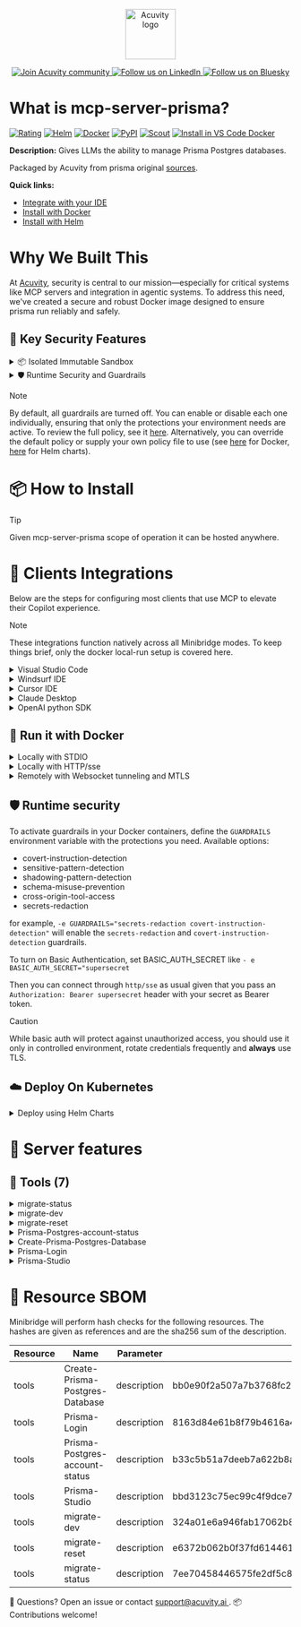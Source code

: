 <p align="center">
  <a href="https://acuvity.ai">
    <picture>
      <img src="https://mma.prnewswire.com/media/2544052/Acuvity__Logo.jpg" height="90" alt="Acuvity logo"/>
    </picture>
  </a>
</p>
<p align="center">
  <a href="https://discord.gg/BkU7fBkrNk">
    <img src="https://img.shields.io/badge/Acuvity-Join-7289DA?logo=discord&logoColor=fff" alt="Join Acuvity community" />
  </a>
<a href="https://www.linkedin.com/company/acuvity/">
    <img src="https://img.shields.io/badge/LinkedIn-Follow-7289DA" alt="Follow us on LinkedIn" />
  </a>
<a href="https://bsky.app/profile/acuvity.bsky.social">
    <img src="https://img.shields.io/badge/Bluesky-Follow-7289DA"?logo=bluesky&logoColor=fff" alt="Follow us on Bluesky" />
  </a>
</p>


# What is mcp-server-prisma?

[![Rating](https://img.shields.io/badge/B-3775A9?label=Rating)](https://docs.anthropic.com/en/docs/build-with-claude/tool-use/implement-tool-use#best-practices-for-tool-definitions)
[![Helm](https://img.shields.io/badge/1.0.0-3775A9?logo=helm&label=Charts&logoColor=fff)](https://hub.docker.com/r/acuvity/mcp-server-prisma/tags/)
[![Docker](https://img.shields.io/docker/image-size/acuvity/mcp-server-prisma/6.7.0?logo=docker&logoColor=fff&label=6.7.0)](https://hub.docker.com/r/acuvity/mcp-server-prisma)
[![PyPI](https://img.shields.io/badge/6.7.0-3775A9?logo=pypi&logoColor=fff&label=prisma)](https://github.com/prisma/prisma)
[![Scout](https://img.shields.io/badge/Active-3775A9?logo=docker&logoColor=fff&label=Scout)](https://hub.docker.com/r/acuvity/mcp-server-fetch/)
[![Install in VS Code Docker](https://img.shields.io/badge/VS_Code-One_click_install-0078d7?logo=githubcopilot)](https://insiders.vscode.dev/redirect/mcp/install?name=mcp-server-prisma&config=%7B%22args%22%3A%5B%22run%22%2C%22-i%22%2C%22--rm%22%2C%22--read-only%22%2C%22docker.io%2Facuvity%2Fmcp-server-prisma%3A6.7.0%22%5D%2C%22command%22%3A%22docker%22%7D)

**Description:** Gives LLMs the ability to manage Prisma Postgres databases.

Packaged by Acuvity from prisma original [sources](https://github.com/prisma/prisma).

**Quick links:**

- [Integrate with your IDE](https://github.com/acuvity/mcp-servers-registry/blob/main/mcp-server-prisma/docker/README.md#-clients-integrations)
- [Install with Docker](https://github.com/acuvity/mcp-servers-registry/tree/main/mcp-server-prisma/docker/README.md#-run-it-with-docker)
- [Install with Helm](https://github.com/acuvity/mcp-servers-registry/tree/main/mcp-server-prisma/charts/mcp-server-prisma/README.md#how-to-install)

# Why We Built This

At [Acuvity](https://acuvity.ai), security is central to our mission—especially for critical systems like MCP servers and integration in agentic systems.
To address this need, we've created a secure and robust Docker image designed to ensure prisma run reliably and safely.

## 🔐 Key Security Features

<details>
<summary>📦 Isolated Immutable Sandbox </summary>

- **Isolated Execution**: All tools run within secure, containerized sandboxes to enforce process isolation and prevent lateral movement.
- **Non-root by Default**: Enforces least-privilege principles, minimizing the impact of potential security breaches.
- **Read-only Filesystem**: Ensures runtime immutability, preventing unauthorized modification.
- **Version Pinning**: Guarantees consistency and reproducibility across deployments by locking tool and dependency versions.
- **CVE Scanning**: Continuously scans images for known vulnerabilities using [Docker Scout](https://docs.docker.com/scout/) to support proactive mitigation.
- **SBOM & Provenance**: Delivers full supply chain transparency by embedding metadata and traceable build information."
</details>

<details>
<summary>🛡️ Runtime Security and Guardrails</summary>

**Minibridge Integration**: [Minibridge](https://github.com/acuvity/minibridge) establishes secure Agent-to-MCP connectivity, supports Rego/HTTP-based policy enforcement 🕵️, and simplifies orchestration.

The [ARC](https://github.com/acuvity/mcp-servers-registry/tree/main) container includes a [built-in Rego policy](https://github.com/acuvity/mcp-servers-registry/tree/main/mcp-server-prisma/docker/policy.rego) that enables a set of runtime "guardrails"" to help enforce security, privacy, and correct usage of your services. Below is an overview of each guardrail provided.

### 🔒 Resource Integrity

**Mitigates MCP Rug Pull Attacks**

* **Goal:** Protect users from malicious tool description changes after initial approval, preventing post-installation manipulation or deception.
* **Mechanism:** Locks tool descriptions upon client approval and verifies their integrity before execution. Any modification to the description triggers a security violation, blocking unauthorized changes from server-side updates.

### 🛡️ Gardrails

### Covert Instruction Detection

Monitors incoming requests for hidden or obfuscated directives that could alter policy behavior.

* **Goal:** Stop attackers from slipping unnoticed commands or payloads into otherwise harmless data.
* **Mechanism:** Applies a library of regex patterns and binary‐encoding checks to the full request body. If any pattern matches a known covert channel (e.g., steganographic markers, hidden HTML tags, escape-sequence tricks), the request is rejected.

### Sensitive Pattern Detection

Block user-defined sensitive data patterns (credential paths, filesystem references).

* **Goal:** Block accidental or malicious inclusion of sensitive information that violates data-handling rules.
* **Mechanism:** Runs a curated set of regexes against all payloads and tool descriptions—matching patterns such as `.env` files, RSA key paths, directory traversal sequences.

### Shadowing Pattern Detection

Detects and blocks "shadowing" attacks, where a malicious MCP server sneaks hidden directives into its own tool descriptions to hijack or override the behavior of other, trusted tools.

* **Goal:** Stop a rogue server from poisoning the agent’s logic by embedding instructions that alter how a different server’s tools operate (e.g., forcing all emails to go to an attacker’s address even when the user calls a separate `send_email` tool).
* **Mechanism:** During policy load, each tool description is scanned for cross‐tool override patterns—such as `<IMPORTANT>` sections referencing other tool names, hidden side‐effects, or directives that apply to a different server’s API. Any description that attempts to shadow or extend instructions for a tool outside its own namespace triggers a policy violation and is rejected.

### Schema Misuse Prevention

Enforces strict adherence to MCP input schemas.

* **Goal:** Prevent malformed or unexpected fields from bypassing validations, causing runtime errors, or enabling injections.
* **Mechanism:** Compares each incoming JSON object against the declared schema (required properties, allowed keys, types). Any extra, missing, or mistyped field triggers an immediate policy violation.

### Cross-Origin Tool Access

Controls whether tools may invoke tools or services from external origins.

* **Goal:** Prevent untrusted or out-of-scope services from being called.
* **Mechanism:** Examines tool invocation requests and outgoing calls, verifying each target against an allowlist of approved domains or service names. Calls to any non-approved origin are blocked.

### Secrets Redaction

Automatically masks sensitive values so they never appear in logs or responses.

* **Goal:** Ensure that API keys, tokens, passwords, and other credentials cannot leak in plaintext.
* **Mechanism:** Scans every text output for known secret formats (e.g., AWS keys, GitHub PATs, JWTs). Matches are replaced with `[REDACTED]` before the response is sent or recorded.

## Basic Authentication via Shared Secret

Provides a lightweight auth layer using a single shared token.

* **Mechanism:** Expects clients to send an `Authorization` header with the predefined secret.
* **Use Case:** Quickly lock down your endpoint in development or simple internal deployments—no complex OAuth/OIDC setup required.

These controls ensure robust runtime integrity, prevent unauthorized behavior, and provide a foundation for secure-by-design system operations.

</details>

> [!NOTE]
> By default, all guardrails are turned off. You can enable or disable each one individually, ensuring that only the protections your environment needs are active. To review the full policy, see it [here](https://github.com/acuvity/mcp-servers-registry/tree/main/mcp-server-prisma/docker/policy.rego). Alternatively, you can override the default policy or supply your own policy file to use (see [here](https://github.com/acuvity/mcp-servers-registry/tree/main/mcp-server-prisma/docker/entrypoint.sh) for Docker, [here](https://github.com/acuvity/mcp-servers-registry/tree/main/mcp-server-prisma/charts/mcp-server-prisma#minibridge) for Helm charts).


# 📦 How to Install


> [!TIP]
> Given mcp-server-prisma scope of operation it can be hosted anywhere.

# 🧰 Clients Integrations

Below are the steps for configuring most clients that use MCP to elevate their Copilot experience.

> [!NOTE]
> These integrations function natively across all Minibridge modes.
> To keep things brief, only the docker local-run setup is covered here.

<details>
<summary>Visual Studio Code</summary>

To get started immediately, you can use the "one-click" link below:

[![Install in VS Code Docker](https://img.shields.io/badge/VS_Code-One_click_install-0078d7?logo=githubcopilot)](https://insiders.vscode.dev/redirect/mcp/install?name=mcp-server-prisma&config=%7B%22args%22%3A%5B%22run%22%2C%22-i%22%2C%22--rm%22%2C%22--read-only%22%2C%22docker.io%2Facuvity%2Fmcp-server-prisma%3A6.7.0%22%5D%2C%22command%22%3A%22docker%22%7D)

## Global scope

Press `ctrl + shift + p` and type `Preferences: Open User Settings JSON` to add the following section:

```json
{
  "mcp": {
    "servers": {
      "acuvity-mcp-server-prisma": {
        "command": "docker",
        "args": [
          "run",
          "-i",
          "--rm",
          "--read-only",
          "docker.io/acuvity/mcp-server-prisma:6.7.0"
        ]
      }
    }
  }
}
```

## Workspace scope

In your workspace create a file called `.vscode/mcp.json` and add the following section:

```json
{
  "servers": {
    "acuvity-mcp-server-prisma": {
      "command": "docker",
      "args": [
        "run",
        "-i",
        "--rm",
        "--read-only",
        "docker.io/acuvity/mcp-server-prisma:6.7.0"
      ]
    }
  }
}
```

> To pass secrets you should use the `promptString` input type described in the [Visual Studio Code documentation](https://code.visualstudio.com/docs/copilot/chat/mcp-servers).

</details>

<details>
<summary>Windsurf IDE</summary>

In `~/.codeium/windsurf/mcp_config.json` add the following section:

```json
{
  "mcpServers": {
    "acuvity-mcp-server-prisma": {
      "command": "docker",
      "args": [
        "run",
        "-i",
        "--rm",
        "--read-only",
        "docker.io/acuvity/mcp-server-prisma:6.7.0"
      ]
    }
  }
}
```

See [Windsurf documentation](https://docs.windsurf.com/windsurf/mcp) for more info.

</details>

<details>
<summary>Cursor IDE</summary>

Add the following JSON block to your mcp configuration file:
- `~/.cursor/mcp.json` for global scope
- `.cursor/mcp.json` for project scope

```json
{
  "mcpServers": {
    "acuvity-mcp-server-prisma": {
      "command": "docker",
      "args": [
        "run",
        "-i",
        "--rm",
        "--read-only",
        "docker.io/acuvity/mcp-server-prisma:6.7.0"
      ]
    }
  }
}
```

See [cursor documentation](https://docs.cursor.com/context/model-context-protocol) for more information.

</details>
<details>

<summary>Claude Desktop</summary>

In the `claude_desktop_config.json` configuration file add the following section:

```json
{
  "mcpServers": {
    "acuvity-mcp-server-prisma": {
      "command": "docker",
      "args": [
        "run",
        "-i",
        "--rm",
        "--read-only",
        "docker.io/acuvity/mcp-server-prisma:6.7.0"
      ]
    }
  }
}
```

See [Anthropic documentation](https://docs.anthropic.com/en/docs/agents-and-tools/mcp) for more information.
</details>

<details>
<summary>OpenAI python SDK</summary>

## Running locally

```python
async with MCPServerStdio(
    params={
        "command": "docker",
        "args": ["run","-i","--rm","--read-only","docker.io/acuvity/mcp-server-prisma:6.7.0"]
    }
) as server:
    tools = await server.list_tools()
```

## Running remotely

```python
async with MCPServerSse(
    params={
        "url": "http://<ip>:<port>/sse",
    }
) as server:
    tools = await server.list_tools()
```

See [OpenAI Agents SDK docs](https://openai.github.io/openai-agents-python/mcp/) for more info.

</details>

## 🐳 Run it with Docker


<details>
<summary>Locally with STDIO</summary>

In your client configuration set:

- command: `docker`
- arguments: `run -i --rm --read-only docker.io/acuvity/mcp-server-prisma:6.7.0`

</details>

<details>
<summary>Locally with HTTP/sse</summary>

Simply run as:

```console
docker run -i --rm --read-only docker.io/acuvity/mcp-server-prisma:6.7.0
```

Add `-p <localport>:8000` to expose the port.

Then on your application/client, you can configure to use something like:

```json
{
  "mcpServers": {
    "acuvity-mcp-server-prisma": {
      "url": "http://localhost:<localport>/sse",
    }
  }
}
```

You might have to use different ports for different tools.

</details>

<details>
<summary>Remotely with Websocket tunneling and MTLS </summary>

> This section assume you are familiar with TLS and certificates and will require:
> - a server certificate with proper DNS/IP field matching your tool deployment.
> - a client-ca used to sign client certificates

1. Start the server in `backend` mode
 - add an environment variable like `-e MINIBRIDGE_MODE=backend`
 - add the TLS certificates (recommended) through a volume let's say `/certs` ex (`-v $PWD/certs:/certs`)
 - instruct minibridge to use those certs with
   - `-e MINIBRIDGE_TLS_SERVER_CERT=/certs/server-cert.pem`
   - `-e MINIBRIDGE_TLS_SERVER_KEY=/certs/server-key.pem`
   - `-e MINIBRIDGE_TLS_SERVER_KEY_PASS=optional`
   - `-e MINIBRIDGE_TLS_SERVER_CLIENT_CA=/certs/client-ca.pem`

2. Start `minibridge` locally in frontend mode:
  - Get [minibridge](https://github.com/acuvity/minibridge) binary for your OS.

In your client configuration, Minibridge works like any other STDIO command.

Example for Claude Desktop:

```json
{
  "mcpServers": {
    "acuvity-mcp-server-prisma": {
      "command": "minibridge",
      "args": ["frontend", "--backend", "wss://<remote-url>:8000/ws", "--tls-client-backend-ca", "/path/to/ca/that/signed/the/server-cert.pem/ca.pem", "--tls-client-cert", "/path/to/client-cert.pem", "--tls-client-key", "/path/to/client-key.pem"]
    }
  }
}
```

That's it.

Minibridge offers a host of additional features. For step-by-step guidance, please visit the wiki. And if anything’s unclear, don’t hesitate to reach out!

</details>

## 🛡️ Runtime security

To activate guardrails in your Docker containers, define the `GUARDRAILS` environment variable with the protections you need. Available options:
- covert-instruction-detection
- sensitive-pattern-detection
- shadowing-pattern-detection
- schema-misuse-prevention
- cross-origin-tool-access
- secrets-redaction

for example, `-e GUARDRAILS="secrets-redaction covert-instruction-detection"` will enable the `secrets-redaction` and `covert-instruction-detection` guardrails.


To turn on Basic Authentication, set BASIC_AUTH_SECRET like `- e BASIC_AUTH_SECRET="supersecret`

Then you can connect through `http/sse` as usual given that you pass an `Authorization: Bearer supersecret` header with your secret as Bearer token.

> [!CAUTION]
> While basic auth will protect against unauthorized access, you should use it only in controlled environment,
> rotate credentials frequently and **always** use TLS.

## ☁️ Deploy On Kubernetes

<details>
<summary>Deploy using Helm Charts</summary>

### How to install

You can inspect the chart `README`:

```console
helm show readme oci://docker.io/acuvity/mcp-server-prisma --version 1.0.0
````

You can inspect the values that you can configure:

```console
helm show values oci://docker.io/acuvity/mcp-server-prisma --version 1.0.0
````

Install with helm

```console
helm install mcp-server-prisma oci://docker.io/acuvity/mcp-server-prisma --version 1.0.0
```

From there your MCP server mcp-server-prisma will be reachable by default through `http/sse` from inside the cluster using the Kubernetes Service `mcp-server-prisma` on port `8000` by default. You can change that by looking at the `service` section of the `values.yaml` file.

### How to Monitor

The deployment will create a Kubernetes service with a `healthPort`, that is used for liveness probes and readiness probes. This health port can also be used by the monitoring stack of your choice and exposes metrics under the `/metrics` path.

See full charts [Readme](https://github.com/acuvity/mcp-servers-registry/tree/main/mcp-server-prisma/charts/mcp-server-prisma/README.md) for more details about settings and runtime security including guardrails activation.

</details>

# 🧠 Server features

## 🧰 Tools (7)
<details>
<summary>migrate-status</summary>

**Description**:

```
The prisma migrate status command looks up the migrations in ./prisma/migrations/* folder and the entries in the _prisma_migrations table and compiles information about the state of the migrations in your database.
            Example output:

            Status
            3 migrations found in prisma/migrations

            Your local migration history and the migrations table from your database are different:

            The last common migration is: 20201127134938_new_migration

            The migration have not yet been applied:
            20201208100950_test_migration

            The migrations from the database are not found locally in prisma/migrations:
            20201208100950_new_migration
```

**Parameter**:

| Name | Type | Description | Required? |
|-----------|------|-------------|-----------|
| projectCWD | string | not set | Yes
</details>
<details>
<summary>migrate-dev</summary>

**Description**:

```
Prisma Migrate Dev is used to update Prisma whenever the schema.prisma file has been modified. Always provide a descriptive name argument describing the change that was made to the Prisma Schema.

            The migrate dev command performs these steps:

            1. Reruns the existing migration history in the shadow database in order to detect schema drift (edited or deleted migration file, or a manual changes to the database schema)
            2. Applies pending migrations to the shadow database (for example, new migrations created by colleagues)
            3. Generates a new migration from any changes you made to the Prisma schema before running migrate dev
            4. Applies all unapplied migrations to the development database and updates the _prisma_migrations table
            5. Triggers the generation of artifacts (for example, Prisma Client)
```

**Parameter**:

| Name | Type | Description | Required? |
|-----------|------|-------------|-----------|
| name | string | not set | Yes
| projectCWD | string | not set | Yes
</details>
<details>
<summary>migrate-reset</summary>

**Description**:

```
Prisma Migrate Reset --force is used to reset the database and migration history if drift is detected. Only run this command on a development database - never on production databases! If in doubt, ask the user to confirm.

                The migrate reset command performs these steps:

                1. Drops the database/schema if possible, or performs a soft reset if the environment does not allow deleting databases/schemas
                2. Creates a new database/schema with the same name if the database/schema was dropped
                3. Applies all migrations
                4. Runs seed scripts
```

**Parameter**:

| Name | Type | Description | Required? |
|-----------|------|-------------|-----------|
| projectCWD | string | not set | Yes
</details>
<details>
<summary>Prisma-Postgres-account-status</summary>

**Description**:

```
Prisma Platform Auth Show provides information about the currently logged in user. If the user is not logged in, you should instruct them to do so by running `npx prisma platform auth login --early-access` and then re-running this command to verify.
```

**Parameter**:

| Name | Type | Description | Required? |
|-----------|------|-------------|-----------|
| projectCWD | string | not set | Yes
</details>
<details>
<summary>Create-Prisma-Postgres-Database</summary>

**Description**:

```
Create a new online Prisma Postgres database.
      Specify a name that makes sense to the user - maybe the name of the project they are working on.
      Specify a region that makes sense for the user. Pick between these three options: us-east-1, eu-west-3, ap-northeast-1. If you are unsure, pick us-east-1.
      Provide the current working directory of the users project. This should be the top level directory of the project.
      If the response idicates that you have reached the workspace plan limit, you should instruct the user to do one of these things:
      - If they want to connect to an existing database, they should go to console.prisma.io and copy the connection string
      - If they want to upgrade their plan, they should go to console.prisma.io and upgrade their plan in order to be able to create more databases
      - If they want to delete a database they no longer need, they should go to console.prisma.io and delete the database project
```

**Parameter**:

| Name | Type | Description | Required? |
|-----------|------|-------------|-----------|
| name | string | not set | Yes
| projectCWD | string | not set | Yes
| region | string | not set | Yes
</details>
<details>
<summary>Prisma-Login</summary>

**Description**:

```
Login or create an account in order to be able to use Prisma Postgres.
```

**Parameter**:

| Name | Type | Description | Required? |
|-----------|------|-------------|-----------|
| projectCWD | string | not set | Yes
</details>
<details>
<summary>Prisma-Studio</summary>

**Description**:

```
Open Prisma Studio to view data in your database in a pleasing visual ui.
      Provide the current working directory of the users project. This should be the top level directory of the project.
```

**Parameter**:

| Name | Type | Description | Required? |
|-----------|------|-------------|-----------|
| projectCWD | string | not set | Yes
</details>


# 🔐 Resource SBOM

Minibridge will perform hash checks for the following resources. The hashes are given as references and are the sha256 sum of the description.

| Resource | Name | Parameter | Hash |
|-----------|------|------|------|
| tools | Create-Prisma-Postgres-Database | description | bb0e90f2a507a7b3768fc2be2ce3a66b7c25402769e57704bb234aaca440cb22 |
| tools | Prisma-Login | description | 8163d84e61b8f79b4616a4bd398cec05d1d70c80849d985b9b2686f11f79ae28 |
| tools | Prisma-Postgres-account-status | description | b33c5b51a7deeb7a622b8acfdab90e8cccc904df9018c8d0a43221a7c80fb48e |
| tools | Prisma-Studio | description | bbd3123c75ec99c4f9dce735cce68528bc8415d6dffa2fb58c5e9409c8b1daa6 |
| tools | migrate-dev | description | 324a01e6a946fab17062b86660128a7491cc605f124b67e4a0c4116554b727e3 |
| tools | migrate-reset | description | e6372b062b0f37fd61446199fc159c779bd59e0f0d77e80c514dbb3a55696c85 |
| tools | migrate-status | description | 7ee70458446575fe2df5c8be660d093aad7e1ee968784a2bc79f0b216200c804 |


💬 Questions? Open an issue or contact [ support@acuvity.ai ](mailto:support@acuvity.ai).
📦 Contributions welcome!
